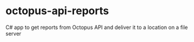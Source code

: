 #  octopus-api-reports
  C# app to get reports from Octopus API and deliver it to a location on a file server
